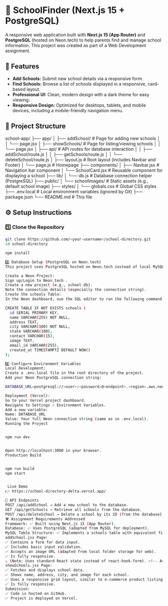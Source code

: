 # 🏫 SchoolFinder (Next.js 15 + PostgreSQL)

A responsive web application built with **Next.js 15 (App Router)** and **PostgreSQL** (hosted on Neon.tech) to help parents find and manage school information. This project was created as part of a Web Development assignment.

## 🚀 Features

*   **Add Schools:** Submit new school details via a responsive form.
*   **Find Schools:** Browse a list of schools displayed in a responsive, card-based layout.
*   **Professional UI:** Clean, modern design with a dark theme for easy viewing.
*   **Responsive Design:** Optimized for desktops, tablets, and mobile devices, including a mobile-friendly navigation menu.

## 📂 Project Structure
school-app/
├── app/
│ ├── addSchool/ # Page for adding new schools
│ │ └── page.jsx
│ ├── showSchools/ # Page for listing/viewing schools
│ │ └── page.jsx
│ ├── api/ # API routes for database interaction
│ │ ├── addSchool/route.js
│ │ ├── getSchools/route.js
│ │ └── deleteSchool/route.js
│ ├── layout.js # Root layout (includes Navbar and Footer)
│ └── page.js # Homepage
├── components/
│ ├── Navbar.jsx # Navigation bar component
│ └── SchoolCard.jsx # Reusable component for displaying a school
├── lib/
│ └── db.js # Database connection helper (PostgreSQL)
├── public/
│ └── schoolImages/ # Static assets (e.g., default school image)
├── styles/
│ └── globals.css # Global CSS styles
├── .env.local # Local environment variables (ignored by Git)
├── package.json
└── README.md # This file


## ⚙️ Setup Instructions

### 1️⃣ Clone the Repository

```bash
git clone https://github.com/<your-username>/school-directory.git
cd school-directory

npm install

3️⃣ Database Setup (PostgreSQL on Neon.tech)
This project uses PostgreSQL hosted on Neon.tech instead of local MySQL for easier deployment on Vercel.

Create a Neon Project:
Sign up/Login to Neon.tech .
Create a new project (e.g., school-db).
Note the connection details (especially the connection string).
Create the schools Table:
In the Neon dashboard, use the SQL editor to run the following command:

CREATE TABLE IF NOT EXISTS schools (
  id SERIAL PRIMARY KEY,
  name VARCHAR(255) NOT NULL,
  address TEXT,
  city VARCHAR(100) NOT NULL,
  state VARCHAR(100),
  contact VARCHAR(15),
  image TEXT,
  email_id VARCHAR(255),
  created_at TIMESTAMPTZ DEFAULT NOW()
);

4️⃣ Configure Environment Variables
Local Development:
Create a .env.local file in the root directory of the project.
Add your Neon PostgreSQL connection string:

DATABASE_URL=postgresql://<user>:<password>@<endpoint>.<region>.aws.neon.tech/<dbname>?sslmode=require

Deployment (Vercel):
Go to your Vercel project dashboard.
Navigate to Settings > Environment Variables.
Add a new variable:
Name: DATABASE_URL
Value: Your full Neon connection string (same as in .env.local).
Running the Project


npm run dev


Open http://localhost:3000 in your browser.
Production Build


npm run build
npm start


 Live Demo
👉 https://school-directory-delta.vercel.app/

📌 API Endpoints
POST /api/addSchool → Add a new school to the database.
GET /api/getSchools → Retrieve all schools from the database.
POST /api/deleteSchool → Delete a school by its ID (from the database).
🛠️ Assignment Requirements Addressed
Framework: ✅ Built using Next.js 15 (App Router).
Database: ✅ Uses PostgreSQL (adapted from MySQL for deployment).
MySQL Table Structure: ✅ Implements a schools table with equivalent fields (id, name, address, city, state, contact, image, email_id).
addSchool.jsx Page:
✅ Contains a form for data input.
✅ Includes basic input validation.
✅ Accepts an image URL (adapted from local folder storage for web).
✅ Is fully responsive.
⚠️ (Note: Uses standard React state instead of react-hook-form). <!-- As per your final code -->
showSchools.jsx Page:
✅ Fetches and displays school data.
✅ Shows name, address, city, and image for each school.
✅ Uses a responsive grid layout, similar to e-commerce product listings.
✅ Is fully responsive.
Submission:
✅ Code is hosted on GitHub.
✅ Project is deployed on Vercel.
